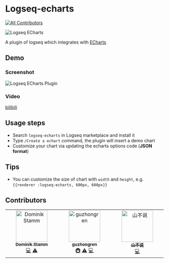 # Logseq-echarts

<!-- ALL-CONTRIBUTORS-BADGE:START - Do not remove or modify this section -->
[![All Contributors](https://img.shields.io/badge/all_contributors-3-orange.svg?style=flat-square)](#contributors-)
<!-- ALL-CONTRIBUTORS-BADGE:END -->

![Logseq ECharts](./icon.png)

A plugin of logseq which integrates with [ECharts](https://echarts.apache.org/)

## Demo

### Screenshot

![Logseq ECharts Plugin](./logseq.1.3.1.gif)

### Video

[bilibili](https://www.bilibili.com/video/BV1JD4y167eK/)

## Usage steps

- Search `logseq-echarts` in Logseq marketplace and install it
- Type `/Create a echart` command, the plugin will insert a demo chart
- Customize your chart via updating the echarts options code (**JSON format**)

## Tips

- You can customize the size of chart with `width` and `height`, e.g. `{{renderer :logseq-echarts, 600px, 600px}}`

## Contributors

<!-- ALL-CONTRIBUTORS-LIST:START - Do not remove or modify this section -->
<!-- prettier-ignore-start -->
<!-- markdownlint-disable -->
<table>
  <tbody>
    <tr>
      <td align="center" valign="top" width="14.28%"><a href="https://github.com/dom8509"><img src="https://avatars.githubusercontent.com/u/933312?v=4?s=100" width="100px;" alt="Dominik Stamm"/><br /><sub><b>Dominik Stamm</b></sub></a><br /><a href="https://github.com/guzhongren/logseq-echarts/commits?author=dom8509" title="Code">💻</a> <a href="https://github.com/guzhongren/logseq-echarts/commits?author=dom8509" title="Tests">⚠️</a></td>
      <td align="center" valign="top" width="14.28%"><a href="https://guzhongren.github.io/"><img src="https://avatars.githubusercontent.com/u/8743692?v=4?s=100" width="100px;" alt="guzhongren"/><br /><sub><b>guzhongren</b></sub></a><br /><a href="#infra-guzhongren" title="Infrastructure (Hosting, Build-Tools, etc)">🚇</a> <a href="https://github.com/guzhongren/logseq-echarts/commits?author=guzhongren" title="Tests">⚠️</a> <a href="https://github.com/guzhongren/logseq-echarts/commits?author=guzhongren" title="Code">💻</a></td>
      <td align="center" valign="top" width="14.28%"><a href="https://github.com/yiningv"><img src="https://avatars.githubusercontent.com/u/13034020?v=4?s=100" width="100px;" alt="山不说"/><br /><sub><b>山不说</b></sub></a><br /><a href="https://github.com/guzhongren/logseq-echarts/commits?author=yiningv" title="Code">💻</a></td>
    </tr>
  </tbody>
</table>

<!-- markdownlint-restore -->
<!-- prettier-ignore-end -->

<!-- ALL-CONTRIBUTORS-LIST:END -->
<!-- prettier-ignore-start -->
<!-- markdownlint-disable -->

<!-- markdownlint-restore -->
<!-- prettier-ignore-end -->

<!-- ALL-CONTRIBUTORS-LIST:END -->
